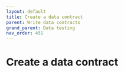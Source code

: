 ```yaml
---
layout: default
title: Create a data contract
parent: Write data contracts
grand_parent: Data testing
nav_order: 451
---
```

# Create a data contract